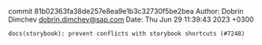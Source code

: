 commit 81b02363fa38de257e8ea9e1b3c32730f5be2bea
Author: Dobrin Dimchev <dobrin.dimchev@sap.com>
Date:   Thu Jun 29 11:39:43 2023 +0300

    docs(storybook): prevent conflicts with storybook shortcuts (#7248)
